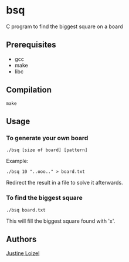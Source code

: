 # bsq
C program to find the biggest square on a board

## Prerequisites

- gcc
- make
- libc

## Compilation

```
make
```

## Usage

### To generate your own board

```
./bsq [size of board] [pattern]
```
Example: 
```
./bsq 10 "..ooo.." > board.txt
```
Redirect the result in a file to solve it afterwards.

### To find the biggest square

```
./bsq board.txt
```
This will fill the biggest square found with 'x'.

## Authors
[Justine Loizel](https://github.com/justineloizel)
